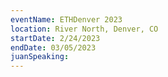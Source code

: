```yaml
---
eventName: ETHDenver 2023
location: River North, Denver, CO
startDate: 2/24/2023
endDate: 03/05/2023
juanSpeaking: 
---
```


